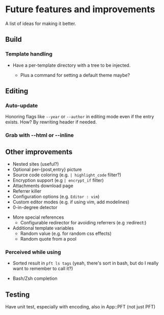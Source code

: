 Future features and improvements
================================

A list of ideas for making it better.

Build
-----

### Template handling

+ Have a per-template directory with a tree to be injected.

  - Plus a command for setting a default theme maybe?

Editing
-------

### Auto-update

Honoring flags like `--year` or `--author` in editing mode even if the
entry exists. How? By rewriting header if needed.

### Grab with --html or --inline

Other improvements
------------------

- Nested sites (useful?)
- Optional per-{post,entry} picture
- Source code coloring (e.g. `| highlight_code` filter?)
- Encryption support (e.g `| encrypt_if` filter)
- Attachments download page
- Referrer killer
- Configuration options (e.g. `Editor : vim`)
- Custom editor modes (e.g. if using vim, add modelines)
- 0-in-degree detector

 * More special references
    - Configurable redirector for avoiding referrers (e.g :redirect:<url>)
 * Additional template variables
    - Random value (e.g. for random css effects)
    - Random quote from a pool

### Perceived while using

- Sorted result in `pft ls tags` (yeah, there's sort in bash, but do I
  really want to remember to call it?)

- Bash/Zsh completion

Testing
-------

Have unit test, especially with encoding, also in App::PFT (not just PFT)
